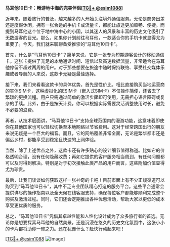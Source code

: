 **马耳他10日卡：畅游地中海的完美伴侣[[TG💪+ @esim1088](https://t.me/s/esim1088)]**

近年来，随着旅行的普及，越来越多的人开始关注境外通信服务。无论是商务出差还是度假休闲，拥有一张合适的手机卡或流量卡，都能让旅途更加顺畅、便捷。而提到马耳他这个位于地中海中心的小国，以其迷人的风景和丰富的历史文化吸引了无数游客的目光。那么，如果你计划前往马耳他，一款适合你的手机卡就显得尤为重要了。今天，我们就来聊聊备受推崇的“马耳他10日卡”。

首先，什么是“马耳他10日卡”？简单来说，它是一张专为短期游客设计的移动通信卡。这张卡提供了充足的本地通话时间、短信以及高速数据流量，非常适合在马耳他停留不超过两周的用户。对于那些想要在旅途中随时保持联络、享受社交媒体乐趣或者导航的人来说，这款卡无疑是最佳选择。

接下来，我们来看看这款卡的具体优势。首先是性价比。相比直接购买当地运营商的实体SIM卡，这种虚拟化的ESIM卡（嵌入式SIM卡）不仅操作简便，还省去了繁琐的更换流程。用户只需通过简单的激活步骤即可使用，无需担心语言障碍或复杂的手续。此外，由于是按天计费，你可以根据实际需要灵活调整使用时长，避免不必要的浪费。

再者，从技术层面讲，“马耳他10日卡”支持全球范围内的漫游功能，这意味着即使你在其他国家也可以轻松切换至本地网络以节省费用。这对于经常跨国出行的朋友来说无疑是一个巨大的福音。而且，它的网络覆盖非常全面，无论是繁华都市还是偏远乡村，都能享受到稳定且快速的上网体验。

当然，除了上述优点之外，这款卡还有许多贴心的设计细节值得称道。比如它的价格透明合理，没有任何隐藏收费；再如它提供的客户服务相当周到，有任何问题都可以及时得到解决。特别是对于初次接触此类产品的用户而言，这些附加价值显得尤为珍贵。

最后，让我们谈谈如何获取这样一张神奇的卡吧！目前市面上有不少正规渠道可以购买到“马耳他10日卡”，其中不乏专业团队精心打造的服务平台。这些平台通常会提供详尽的操作指南以及全天候在线客服支持，确保每位客户都能够顺利完成整个购买及激活过程。同时，它们还会定期推出各种优惠活动，帮助大家以更低的成本享受更优质的服务。

总之，“马耳他10日卡”凭借其卓越性能和人性化设计成为了众多旅行者的首选。无论你是想要探索马耳他的自然美景，还是沉浸在悠久的历史文化氛围中，这张小小的卡片都将助你一臂之力。还在犹豫什么？赶快行动起来吧！

[[TG💪+ @esim1088](https://t.me/s/esim1088) ![Image](https://i.postimg.cc/4NQfJmqS/Snipaste-2025-05-13-00-14-12.png)]
